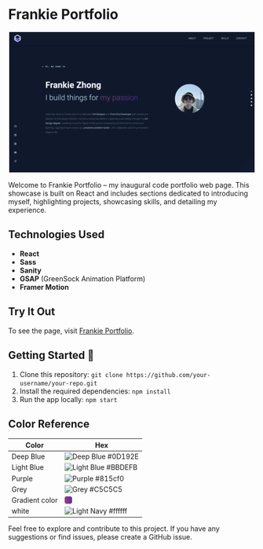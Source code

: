 # Frankie Portfolio
<p align="center">
 <img width="500" alt="My portfolio snapshot" src="frontend_react/src/assets/Portfolio.png">
</p>
Welcome to Frankie Portfolio – my inaugural code portfolio web page. This showcase is built on React and includes sections dedicated to introducing myself, highlighting projects, showcasing skills, and detailing my experience. 

## Technologies Used
- **React**
- **Sass**
- **Sanity**
- **GSAP** (GreenSock Animation Platform)
- **Framer Motion**

## Try It Out 
To see the page, visit [Frankie Portfolio](https://frankiezhong-portfolio.netlify.app/). 

## Getting Started 🏁
1. Clone this repository: `git clone https://github.com/your-username/your-repo.git`
2. Install the required dependencies: `npm install`
3. Run the app locally: `npm start`

## Color Reference 
| Color           | Hex      |
| --------------- | -------- |
| Deep Blue       |![Deep Blue](https://via.placeholder.com/15/0D192E/000000?text=+)  #0D192E  |
| Light Blue      |![Light Blue](https://via.placeholder.com/15/BBDEFB/000000?text=+) #BBDEFB  |
| Purple          |![Purple](https://via.placeholder.com/15/815cf0/000000?text=+) #815cf0  |
| Grey            |![Grey](https://via.placeholder.com/15/C5C5C5/000000?text=+) #C5C5C5  |
| Gradient color  | <div style="background: linear-gradient(90.21deg, rgb(170, 54, 124) -5.91%, rgb(74, 47, 189) 111.58%); width: 15px; height: 15px; border-radius: 4px;"></div> |
| white           |![Light Navy](https://via.placeholder.com/15/ffffff/000000?text=+) #ffffff  |

Feel free to explore and contribute to this project. If you have any suggestions or find issues, please create a GitHub issue.

